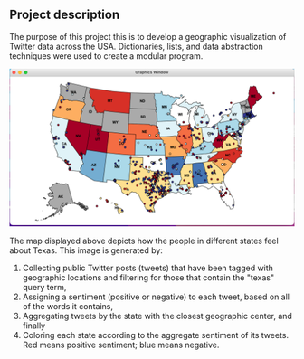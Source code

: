 ## Project description

The purpose of this project this is to develop a geographic visualization of Twitter data across the USA.
Dictionaries, lists, and data abstraction techniques were used to create a modular program.

![](txas.png)

The map displayed above depicts how the people in different states feel about Texas. This image is generated by:

1. Collecting public Twitter posts (tweets) that have been tagged with geographic locations and filtering for those that contain the "texas" query term,
2. Assigning a sentiment (positive or negative) to each tweet, based on all of the words it contains,
3. Aggregating tweets by the state with the closest geographic center, and finally
4. Coloring each state according to the aggregate sentiment of its tweets. Red means positive sentiment; blue means negative.